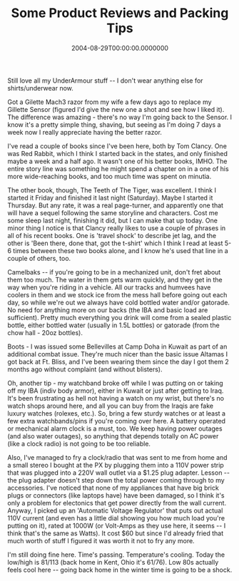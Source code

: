 ﻿---
title: Some Product Reviews and Packing Tips
date: "2004-08-29T00:00:00.0000000"
featuredImage: img/some-product-reviews-and-packing-tips-featured.png
---

Still love all my UnderArmour stuff -- I don't wear anything else for shirts/underwear now.

Got a Gilette Mach3 razor from my wife a few days ago to replace my Gillette Sensor (figured I'd give the new one a shot and see how I liked it). The difference was amazing - there's no way I'm going back to the Sensor. I know it's a pretty simple thing, shaving, but seeing as I'm doing 7 days a week now I really appreciate having the better razor.

I've read a couple of books since I've been here, both by Tom Clancy. One was Red Rabbit, which I think I started back in the states, and only finished maybe a week and a half ago. It wasn't one of his better books, IMHO. The entire story line was something he might spend a chapter on in a one of his more wide-reaching books, and too much time was spent on minutia.

The other book, though, The Teeth of The Tiger, was excellent. I think I started it Friday and finished it last night (Saturday). Maybe I started it Thursday. But any rate, it was a real page-turner, and apparently one that will have a sequel following the same storyline and characters. Cost me some sleep last night, finishing it did, but I can make that up today. One minor thing I notice is that Clancy really likes to use a couple of phrases in all of his recent books. One is 'travel shock' to describe jet lag, and the other is 'Been there, done that, got the t-shirt' which I think I read at least 5-6 times between these two books alone, and I know he's used that line in a couple of others, too.

Camelbaks -- if you're going to be in a mechanized unit, don't fret about them too much. The water in them gets warm quickly, and they get in the way when you're riding in a vehicle. All our tracks and humvees have coolers in them and we stock ice from the mess hall before going out each day, so while we're out we always have cold bottled water and/or gatorade. No need for anything more on our backs (the IBA and basic load are sufficient). Pretty much everything you drink will come from a sealed plastic bottle, either bottled water (usually in 1.5L bottles) or gatorade (from the chow hall - 20oz bottles).

Boots - I was issued some Bellevilles at Camp Doha in Kuwait as part of an additional combat issue. They're much nicer than the basic issue Altamas I got back at Ft. Bliss, and I've been wearing them since the day I got them 2 months ago without complaint (and without blisters).

Oh, another tip - my watchband broke off while I was putting on or taking off my IBA (indiv body armor), either in Kuwait or just after getting to Iraq. It's been frustrating as hell not having a watch on my wrist, but there's no watch shops around here, and all you can buy from the Iraqis are fake luxury watches (rolexes, etc.). So, bring a few sturdy watches or at least a few extra watchbands/pins if you're coming over here. A battery operated or mechanical alarm clock is a must, too. We keep having power outages (and also water outages), so anything that depends totally on AC power (like a clock radio) is not going to be too reliable.

Also, I've managed to fry a clock/radio that was sent to me from home and a small stereo I bought at the PX by plugging them into a 110V power strip that was plugged into a 220V wall outlet via a $1.25 plug adapter. Lesson -- the plug adapter doesn't step down the total power coming through to my accessories. I've noticed that none of my appliances that have big brick plugs or connectors (like laptops have) have been damaged, so I think it's only a problem for electonics that get power directly from the wall current. Anyway, I picked up an 'Automatic Voltage Regulator' that puts out actual 110V current (and even has a little dial showing you how much load you're putting on it), rated at 1000W (or Volt-Amps as they use here, it seems -- I think that's the same as Watts). It cost $60 but since I'd already fried that much worth of stuff I figured it was worth it not to fry any more.

I'm still doing fine here. Time's passing. Temperature's cooling. Today the low/high is 81/113 (back home in Kent, Ohio it's 61/76). Low 80s actually feels cool here -- going back home in the winter time is going to be a shock.

